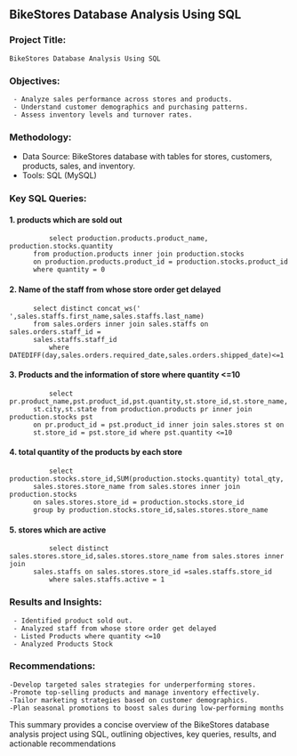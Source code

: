 ## BikeStores Database Analysis Using SQL

 ### Project Title:
    BikeStores Database Analysis Using SQL

 ### Objectives:
     - Analyze sales performance across stores and products.
     - Understand customer demographics and purchasing patterns.
     - Assess inventory levels and turnover rates.
     
 ### Methodology:
   - Data Source: BikeStores database with tables for stores, customers, products, sales, and inventory.
   - Tools: SQL (MySQL)

### Key SQL Queries:

#### 1. products which are sold out

              select production.products.product_name, production.stocks.quantity
	      from production.products inner join production.stocks
	      on production.products.product_id = production.stocks.product_id
	      where quantity = 0

#### 2. Name of the staff from whose store order get delayed

	      select distinct concat_ws(' ',sales.staffs.first_name,sales.staffs.last_name)
	      from sales.orders inner join sales.staffs on sales.orders.staff_id = 
	      sales.staffs.staff_id 
              where DATEDIFF(day,sales.orders.required_date,sales.orders.shipped_date)<=1

#### 3. Products and the information of store where quantity <=10

              select pr.product_name,pst.product_id,pst.quantity,st.store_id,st.store_name,
	      st.city,st.state from production.products pr inner join production.stocks pst
	      on pr.product_id = pst.product_id inner join sales.stores st on
	      st.store_id = pst.store_id where pst.quantity <=10

#### 4. total quantity of the products by each store

              select production.stocks.store_id,SUM(production.stocks.quantity) total_qty,
	      sales.stores.store_name from sales.stores inner join production.stocks
	      on sales.stores.store_id = production.stocks.store_id
	      group by production.stocks.store_id,sales.stores.store_name

#### 5. stores which are active

              select distinct sales.stores.store_id,sales.stores.store_name from sales.stores inner join 
	      sales.staffs on sales.stores.store_id =sales.staffs.store_id
              where sales.staffs.active = 1

        
  ### Results and Insights:
     - Identified product sold out.
     - Analyzed staff from whose store order get delayed
     - Listed Products where quantity <=10
     - Analyzed Products Stock


### Recommendations:

    -Develop targeted sales strategies for underperforming stores.
    -Promote top-selling products and manage inventory effectively.
    -Tailor marketing strategies based on customer demographics.
    -Plan seasonal promotions to boost sales during low-performing months
    

This summary provides a concise overview of the BikeStores database analysis project using SQL, outlining objectives, key queries, results, and actionable recommendations
     







